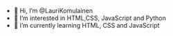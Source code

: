 - 👋 Hi, I’m @LauriKomulainen
- 👀 I’m interested in HTML,CSS, JavaScript and Python
- 🌱 I’m currently learning HTML, CSS and JavaScript


<!---
LauriKomulainen/LauriKomulainen is a ✨ special ✨ repository because its `README.md` (this file) appears on your GitHub profile.
You can click the Preview link to take a look at your changes.
--->
